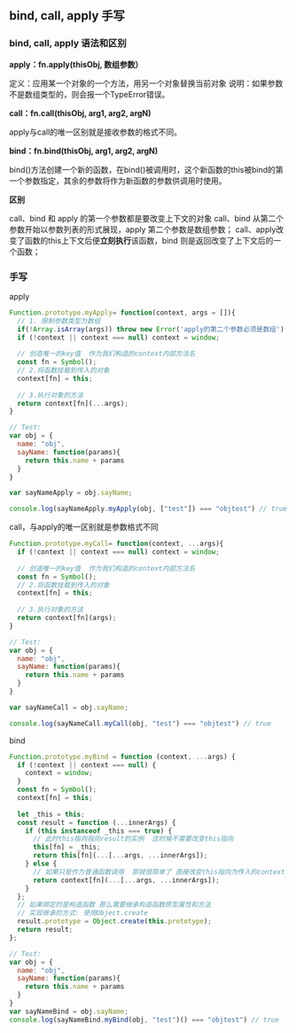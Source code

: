 ## bind, call, apply 手写
### bind, call, apply 语法和区别

**apply：fn.apply(thisObj, 数组参数）**

定义：应用某一个对象的一个方法，用另一个对象替换当前对象
说明：如果参数不是数组类型的，则会报一个TypeError错误。

**call：fn.call(thisObj, arg1, arg2, argN)**

apply与call的唯一区别就是接收参数的格式不同。

**bind：fn.bind(thisObj, arg1, arg2, argN)**

bind()方法创建一个新的函数，在bind()被调用时，这个新函数的this被bind的第一个参数指定，其余的参数将作为新函数的参数供调用时使用。

**区别**

call、bind 和 apply 的第一个参数都是要改变上下文的对象
call、bind 从第二个参数开始以参数列表的形式展现，apply 第二个参数是数组参数；
call、apply改变了函数的this上下文后便**立刻执行**该函数，bind 则是返回改变了上下文后的一个函数；
### 手写
apply
```javascript
Function.prototype.myApply= function(context, args = []){
  // 1. 限制参数类型为数组
  if(!Array.isArray(args)) throw new Error('apply的第二个参数必须是数组') 
  if (!context || context === null) context = window;
  
  // 创造唯一的key值  作为我们构造的context内部方法名
  const fn = Symbol();
  // 2.将函数挂载到传入的对象
  context[fn] = this;
  
  // 3.执行对象的方法
  return context[fn](...args);
}

// Test:
var obj = {
  name: "obj",
  sayName: function(params){
    return this.name + params
  }
}

var sayNameApply = obj.sayName;

console.log(sayNameApply.myApply(obj, ["test"]) === "objtest") // true
```

call，与apply的唯一区别就是参数格式不同
```javascript
Function.prototype.myCall= function(context, ...args){
  if (!context || context === null) context = window;
  
  // 创造唯一的key值  作为我们构造的context内部方法名
  const fn = Symbol();
  // 2.将函数挂载到传入的对象
  context[fn] = this;
  
  // 3.执行对象的方法
  return context[fn](args);
}

// Test:
var obj = {
  name: "obj",
  sayName: function(params){
    return this.name + params
  }
}

var sayNameCall = obj.sayName;

console.log(sayNameCall.myCall(obj, "test") === "objtest") // true
```

bind
```javascript
Function.prototype.myBind = function (context, ...args) {
  if (!context || context === null) {
    context = window;
  }
  const fn = Symbol();
  context[fn] = this;
  
  let _this = this;
  const result = function (...innerArgs) {
    if (this instanceof _this === true) {
      // 此时this指向指向result的实例  这时候不需要改变this指向
      this[fn] = _this;
      return this[fn](...[...args, ...innerArgs]);
    } else {
      // 如果只是作为普通函数调用  那就很简单了 直接改变this指向为传入的context
      return context[fn](...[...args, ...innerArgs]);
    }
  };
  // 如果绑定的是构造函数 那么需要继承构造函数原型属性和方法
  // 实现继承的方式: 使用Object.create
  result.prototype = Object.create(this.prototype);
  return result;
};

// Test:
var obj = {
  name: "obj",
  sayName: function(params){
    return this.name + params
  }
}
var sayNameBind = obj.sayName;
console.log(sayNameBind.myBind(obj, "test")() === "objtest") // true

```

